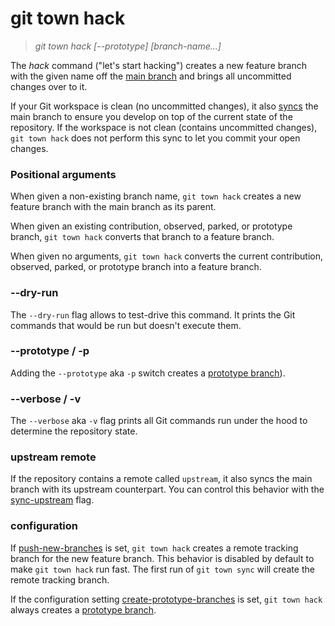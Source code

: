 # git town hack

> _git town hack [--prototype] [branch-name...]_

The _hack_ command ("let's start hacking") creates a new feature branch with the
given name off the [main branch](../preferences/main-branch.md) and brings all
uncommitted changes over to it.

If your Git workspace is clean (no uncommitted changes), it also
[syncs](sync.md) the main branch to ensure you develop on top of the current
state of the repository. If the workspace is not clean (contains uncommitted
changes), `git town hack` does not perform this sync to let you commit your open
changes.

### Positional arguments

When given a non-existing branch name, `git town hack` creates a new feature branch
with the main branch as its parent.

When given an existing contribution, observed, parked, or prototype branch,
`git town hack` converts that branch to a feature branch.

When given no arguments, `git town hack` converts the current contribution, observed,
parked, or prototype branch into a feature branch.

### --dry-run

The `--dry-run` flag allows to test-drive this command. It prints the Git
commands that would be run but doesn't execute them.

### --prototype / -p

Adding the `--prototype` aka `-p` switch creates a
[prototype branch](../branch-types.md#prototype-branches)).

### --verbose / -v

The `--verbose` aka `-v` flag prints all Git commands run under the hood to
determine the repository state.

### upstream remote

If the repository contains a remote called `upstream`, it also syncs the main
branch with its upstream counterpart. You can control this behavior with the
[sync-upstream](../preferences/sync-upstream.md) flag.

### configuration

If [push-new-branches](../preferences/push-new-branches.md) is set, `git town hack`
creates a remote tracking branch for the new feature branch. This behavior is
disabled by default to make `git town hack` run fast. The first run of `git town sync`
will create the remote tracking branch.

If the configuration setting
[create-prototype-branches](../preferences/create-prototype-branches.md) is set,
`git town hack` always creates a
[prototype branch](../branch-types.md#prototype-branches).
